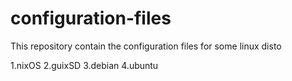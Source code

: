 # configuration-files

This repository contain the configuration files for some linux disto

1.nixOS
2.guixSD
3.debian
4.ubuntu
